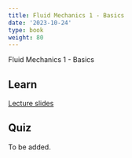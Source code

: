 ```yaml
---
title: Fluid Mechanics 1 - Basics
date: '2023-10-24'
type: book
weight: 80
---
```


Fluid Mechanics 1 - Basics

<!--more-->

<!-- {{< icon name="clock" pack="fas" >}} 1-2 hours per week, for 8 weeks -->

## Learn

[Lecture slides](/uploads/geodynamics/FluidMechanics-Basics.pdf)

<!-- {{< youtube rfscVS0vtbw >}} -->

## Quiz

To be added.
<!-- {{< spoiler text="What is the difference between lists and tuples?" >}}
Lists

- Lists are mutable - they can be changed
- Slower than tuples
- Syntax: `a_list = [1, 2.0, 'Hello world']`

Tuples

- Tuples are immutable - they can't be changed
- Tuples are faster than lists
- Syntax: `a_tuple = (1, 2.0, 'Hello world')`
  {{< /spoiler >}}

{{< spoiler text="Is Python case-sensitive?" >}}
Yes
{{< /spoiler >}} -->
